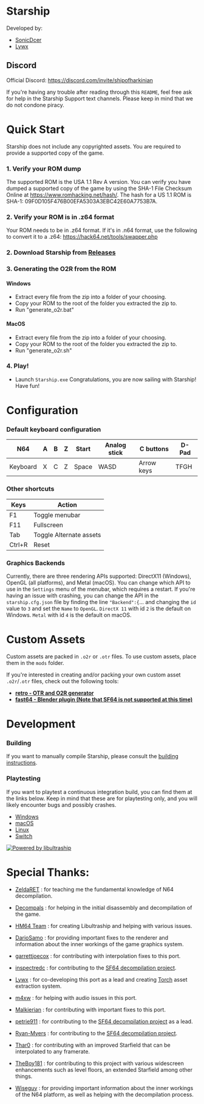 [comment]: <> (Todo: Make Light Mode Image)
[comment]: <> (Todo: Make Dark Mode Image)

# Starship

Developed by: 
* [SonicDcer](https://www.github.com/sonicdcer)
* [Lywx](https://www.github.com/kiritodv)

## Discord

Official Discord: https://discord.com/invite/shipofharkinian

If you're having any trouble after reading through this `README`, feel free ask for help in the Starship Support text channels. Please keep in mind that we do not condone piracy.

# Quick Start

Starship does not include any copyrighted assets.  You are required to provide a supported copy of the game.

### 1. Verify your ROM dump
The supported ROM is the USA 1.1 Rev A version. You can verify you have dumped a supported copy of the game by using the SHA-1 File Checksum Online at https://www.romhacking.net/hash/. The hash for a US 1.1 ROM is SHA-1: 09F0D105F476B00EFA5303A3EBC42E60A7753B7A.

### 2. Verify your ROM is in .z64 format
Your ROM needs to be in .z64 format. If it's in .n64 format, use the following to convert it to a .z64: https://hack64.net/tools/swapper.php

### 2. Download Starship from [Releases](https://github.com/HarbourMasters/Starship/releases)

### 3. Generating the O2R from the ROM
#### Windows
* Extract every file from the zip into a folder of your choosing.
* Copy your ROM to the root of the folder you extracted the zip to.
* Run "generate_o2r.bat"

#### MacOS
* Extract every file from the zip into a folder of your choosing.
* Copy your ROM to the root of the folder you extracted the zip to.
* Run "generate_o2r.sh"

### 4. Play!
* Launch `Starship.exe`
Congratulations, you are now sailing with Starship! Have fun!

# Configuration

### Default keyboard configuration
| N64 | A | B | Z | Start | Analog stick | C buttons | D-Pad |
| - | - | - | - | - | - | - | - |
| Keyboard | X | C | Z | Space | WASD | Arrow keys | TFGH |

### Other shortcuts
| Keys | Action |
| - | - |
| F1 | Toggle menubar |
| F11 | Fullscreen |
| Tab | Toggle Alternate assets |
| Ctrl+R | Reset |

### Graphics Backends
Currently, there are three rendering APIs supported: DirectX11 (Windows), OpenGL (all platforms), and Metal (macOS). You can change which API to use in the `Settings` menu of the menubar, which requires a restart.  If you're having an issue with crashing, you can change the API in the `starship.cfg.json` file by finding the line `"Backend":{`... and changing the `id` value to `3` and set the `Name` to `OpenGL`. `DirectX 11` with id `2` is the default on Windows. `Metal` with id `4` is the default on macOS.

# Custom Assets
Custom assets are packed in `.o2r` or `.otr` files. To use custom assets, place them in the `mods` folder.

If you're interested in creating and/or packing your own custom asset `.o2r`/`.otr` files, check out the following tools:
* [**retro - OTR and O2R generator**](https://github.com/HarbourMasters64/retro)
* [**fast64 - Blender plugin (Note that SF64 is not supported at this time)**](https://github.com/HarbourMasters/fast64)

# Development
### Building

If you want to manually compile Starship, please consult the [building instructions](https://github.com/HarbourMasters/Starship/blob/main/docs/BUILDING.md).

### Playtesting
If you want to playtest a continuous integration build, you can find them at the links below. Keep in mind that these are for playtesting only, and you will likely encounter bugs and possibly crashes. 

* [Windows](https://nightly.link/HarbourMasters/Starship/workflows/main/main/starship-windows.zip)
* [macOS](https://nightly.link/HarbourMasters/Starship/workflows/main/main/starship-mac-x64.zip)
* [Linux](https://nightly.link/HarbourMasters/Starship/workflows/main/main/Starship-linux.zip)
* [Switch](https://nightly.link/HarbourMasters/Starship/workflows/main/main/Starship-switch.zip)

<a href="https://github.com/Kenix3/libultraship/">
  <picture>
    <source media="(prefers-color-scheme: dark)" srcset="./docs/poweredbylus.darkmode.png">
    <img alt="Powered by libultraship" src="./docs/poweredbylus.lightmode.png">
  </picture>
</a>

# Special Thanks:

* [ZeldaRET](https://github.com/zeldaret) : for teaching me the fundamental knowledge of N64 decompilation.
* [Decompals](https://github.com/decompals) : for helping in the initial disassembly and decompilation of the game.
* [HM64 Team](https://github.com/harbourMasters) : for creating Libultraship and helping with various issues.

* [DarioSamo](https://github.com/DarioSamo) : for providing important fixes to the renderer and information about the inner workings of the game graphics system.
* [garrettjoecox](https://github.com/garrettjoecox) : for contributing with interpolation fixes to this port.
* [inspectredc](https://github.com/inspectredc) : for contributing to the [SF64 decompilation project](https://github.com/sonicdcer/sf64).
* [Lywx](https://github.com/KiritoDv) : for co-developing this port as a lead and creating [Torch](https://github.com/HarbourMasters/Torch) asset extraction system.
* [m4xw](https://github.com/m4xw) : for helping with audio issues in this port.
* [Malkierian](https://github.com/Malkierian) : for contributing with important fixes to this port.
* [petrie911](https://github.com/petrie911) : for contributing to the [SF64 decompilation project](https://github.com/sonicdcer/sf64) as a lead.
* [Ryan-Myers](https://github.com/Ryan-Myers) : for contributing to the [SF64 decompilation project](https://github.com/sonicdcer/sf64).
* [Thar0](https://github.com/Thar0) : for contributing with an improved Starfield that can be interpolated to any framerate.
* [TheBoy181](https://github.com/TheBoy181) : for contributing to this project with various widescreen enhancements such as level floors, an extended Starfield among other things.
* [Wiseguy](https://github.com/Mr-Wiseguy) : for providing important information about the inner workings of the N64 platform, as well as helping with the decompilation process.
